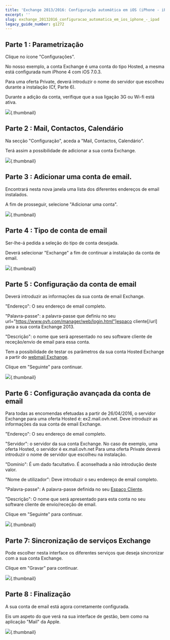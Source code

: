 ```yaml
---
title: 'Exchange 2013/2016: Configuração automática em iOS (iPhone - iPad)'
excerpt: ''
slug: exchange_20132016_configuracao_automatica_em_ios_iphone_-_ipad
legacy_guide_number: g1272
---
```



## Parte 1 : Parametrização
Clique no ícone "Configurações".

No nosso exemplo, a conta Exchange é uma conta do tipo Hosted, a mesma está configurada num iPhone 4 com iOS 7.0.3.

Para uma oferta Private, deverá introduzir o nome do servidor que escolheu durante a instalação (Cf, Parte 6).

Durante a adição da conta, verifique que a sua ligação 3G ou Wi-fi está ativa.

![](images/img_1082.jpg){.thumbnail}


## Parte 2 : Mail, Contactos, Calendário
Na secção "Configuração", aceda a "Mail, Contactos, Calendário".

Terá assim a possibilidade de adicionar a sua conta Exchange.

![](images/img_1083.jpg){.thumbnail}


## Parte 3 : Adicionar uma conta de email.
Encontrará nesta nova janela uma lista dos diferentes endereços de email instalados.

A fim de prosseguir, selecione "Adicionar uma conta".

![](images/img_1084.jpg){.thumbnail}


## Parte 4 : Tipo de conta de email
Ser-lhe-á pedida a seleção do tipo de conta desejada.

Deverá selecionar "Exchange" a fim de continuar a instalação da conta de email.

![](images/img_1085.jpg){.thumbnail}


## Parte 5 : Configuração da conta de email
Deverá introduzir as informações da sua conta de email Exchange.

"Endereço": O seu endereço de email completo.

"Palavra-passe": a palavra-passe que definiu no seu url="https://www.ovh.com/manager/web/login.html"]espaço cliente[/url] para a sua conta Exchange 2013.

"Descrição": o nome que será apresentado no seu software cliente de receção/envio de email para essa conta.

Tem a possibilidade de testar os parâmetros da sua conta Hosted Exchange a partir do [webmail Exchange](https://ex.mail.ovh.net/owa/).

Clique em "Seguinte" para continuar.

![](images/img_1086.jpg){.thumbnail}


## Parte 6 : Configuração avançada da conta de email
Para todas as encomendas efetuadas a partir de 26/04/2016, o servidor Exchange para uma oferta Hosted é: ex2.mail.ovh.net.
Deve introduzir as informações da sua conta de email Exchange.

"Endereço": O seu endereço de email completo.

"Servidor": o servidor da sua conta Exchange.
No caso de exemplo, uma oferta Hosted, o servidor é ex.mail.ovh.net
Para uma oferta Private deverá introduzir o nome de servidor que escolheu na instalação.

"Domínio": É um dado facultativo. É aconselhada a não introdução deste valor.

"Nome de utilizador": Deve introduzir o seu endereço de email completo.

"Palavra-passe": A palavra-passe definida no seu [Espaço Cliente](https://www.ovh.com/manager/web/login.html).

"Descrição": O nome que será apresentado para esta conta no seu software cliente de envio/receção de email.

Clique em "Seguinte" para continuar.

![](images/img_1087.jpg){.thumbnail}


## Parte 7: Sincronização de serviços Exchange
Pode escolher nesta interface os diferentes serviços que deseja sincronizar com a sua conta Exchange.

Clique em "Gravar" para continuar.

![](images/img_1088.jpg){.thumbnail}


## Parte 8 : Finalização
A sua conta de email está agora corretamente configurada.

Eis um aspeto do que verá na sua interface de gestão, bem como na aplicação "Mail" da Apple.

![](images/img_1089.jpg){.thumbnail}

